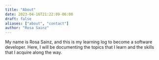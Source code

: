 ```yaml
---
title: "About"
date: 2023-04-16T21:22:09-06:00
draft: false
aliases: ["about", "contact"]
author: "Rosa Sainz"
---
```


My name is Rosa Sainz, and this is my learning log to become a software developer. Here, I will be documenting the topics that I learn and the skills that I acquire along the way.

